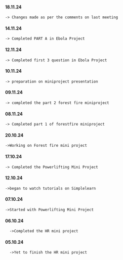 #### 18.11.24
    -> Changes made as per the comments on last meeting
#### 14.11.24
    -> Completed PART A in Ebola Project
#### 12.11.24
    -> Completed first 3 question in Ebola Project
#### 10.11.24
    -> preparation on miniproject presentation
#### 09.11.24
    -> completed the part 2 forest fire miniproject 
#### 08.11.24
    -> Completed part 1 of forestfire miniproject
#### 20.10.24
    ->Working on Forest fire mini project
#### 17.10.24 
    -> Completed the Powerlifting Mini Project
#### 12.10.24 
    ->began to watch tutorials on Simplelearn
#### 07.10.24 
    ->Started with Powerlifting Mini Project
#### 06.10.24 
      ->Completed the HR mini project
#### 05.10.24
      ->Yet to finish the HR mini project
